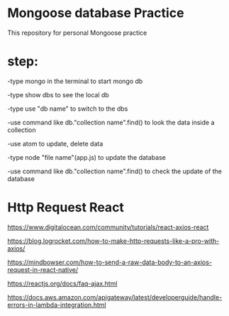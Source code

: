 # Mongoose database Practice

This repository for personal Mongoose practice

# step:

-type mongo in the terminal to start mongo db

-type show dbs to see the local db

-type use "db name" to switch to the dbs

-use command like db."collection name".find() to look the data inside a collection

-use atom to update, delete data

-type node "file name"(app.js) to update the database

-use command like db."collection name".find() to check the update of the database

# Http Request React
https://www.digitalocean.com/community/tutorials/react-axios-react

https://blog.logrocket.com/how-to-make-http-requests-like-a-pro-with-axios/

https://mindbowser.com/how-to-send-a-raw-data-body-to-an-axios-request-in-react-native/

https://reactjs.org/docs/faq-ajax.html

https://docs.aws.amazon.com/apigateway/latest/developerguide/handle-errors-in-lambda-integration.html
